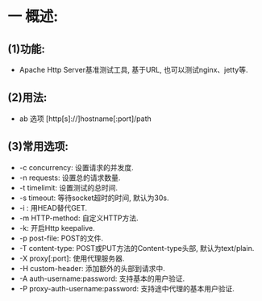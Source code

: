 # 一 概述:
## (1)功能:
- Apache Http Server基准测试工具, 基于URL, 也可以测试nginx、jetty等.

## (2)用法:
- ab 选项 [http[s]://]hostname[:port]/path

## (3)常用选项:
- -c concurrency: 设置请求的并发度.
- -n requests: 设置总的请求数量.
- -t timelimit: 设置测试的总时间.
- -s timeout: 等待socket超时的时间, 默认为30s.
- -i : 用HEAD替代GET.
- -m HTTP-method: 自定义HTTP方法.
- -k: 开启Http keepalive.
- -p post-file: POST的文件.
- -T content-type: POST或PUT方法的Content-type头部, 默认为text/plain.
- -X proxy[:port]: 使用代理服务器.
- -H custom-header: 添加额外的头部到请求中.
- -A auth-username:password: 支持基本的用户验证.
- -P proxy-auth-username:password: 支持途中代理的基本用户验证.
